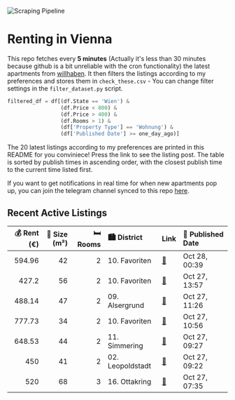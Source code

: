 ![Scraping Pipeline](https://github.com/AthomsG/renting-in-vienna/actions/workflows/run_pipeline.yml/badge.svg)


# Renting in Vienna

This repo fetches every **5 minutes** (Actually it's less than 30 minutes because github is a bit unreliable with the cron functionality) the latest apartments from [willhaben](https://www.willhaben.at/).
It then filters the listings according to my preferences and stores them in `check_these.csv` - You can change filter settings in the `filter_dataset.py` script.

```python
filtered_df = df[(df.State == 'Wien') & 
                 (df.Price < 800) &
                 (df.Price > 400) &
                 (df.Rooms > 1) &
                 (df['Property Type'] == 'Wohnung') &
                 (df['Published Date'] >= one_day_ago)]
```

The 20 latest listings according to my preferences are printed in this README for you conviniece! Press the link to see the listing post.
The table is sorted by publish times in ascending order, with the closest publish time to the current time listed first.

If you want to get notifications in real time for when new apartments pop up, you can join the telegram channel synced to this repo [here](https://t.me/+1HPAYOf5BSsyNTlk).

## Recent Active Listings

|   💰 Rent (€) |   📏 Size (m²) |   🛏️ Rooms | 🏙️ District      | Link                                                                                                                                                                                                       | 📅 Published Date   |
|-------------:|--------------:|-----------:|:-----------------|:-----------------------------------------------------------------------------------------------------------------------------------------------------------------------------------------------------------|:-------------------|
|       594.96 |            42 |          2 | 10. Favoriten    | [🔗](https://www.willhaben.at/iad/immobilien/d/mietwohnungen/wien/wien-1100-favoriten/super-nice-in-der-3.-liftetage-unbefristet-am-erlachpark-f%C3%BCr-den/die-studentin-1031319289/)                      | Oct 28, 00:39      |
|       427.2  |            56 |          2 | 10. Favoriten    | [🔗](https://www.willhaben.at/iad/immobilien/d/mietwohnungen/wien/wien-1100-favoriten/direkt-bei-u1-station-keplerplatz-%7C-zwei-zimmer-wohnung-zu-mieten-2095985547/)                                      | Oct 27, 13:57      |
|       488.14 |            47 |          2 | 09. Alsergrund   | [🔗](https://www.willhaben.at/iad/immobilien/d/mietwohnungen/wien/wien-1090-alsergrund/ruhige-2-zimmer-gemeindewohnung-%2847-m%C2%B2%29-im-9.-bezirk-mit-direktvergabe-%C3%BCber-wiener-wohnen-1663444084/) | Oct 27, 11:26      |
|       777.73 |            34 |          2 | 10. Favoriten    | [🔗](https://www.willhaben.at/iad/immobilien/d/mietwohnungen/wien/wien-1100-favoriten/moderne-2-zimmer-wohnung-mit-balkon-in-ruhiger-lage-2135469424/)                                                      | Oct 27, 10:56      |
|       648.53 |            44 |          2 | 11. Simmering    | [🔗](https://www.willhaben.at/iad/immobilien/d/mietwohnungen/wien/wien-1110-simmering/besichtigung-28.10.2025-17:00-18:30-wohnung-in-1110-wien---felsgasse-4/8-2120378620/)                                 | Oct 27, 09:27      |
|       450    |            41 |          2 | 02. Leopoldstadt | [🔗](https://www.willhaben.at/iad/immobilien/d/mietwohnungen/wien/wien-1020-leopoldstadt/direktvergabe-wiener-wohnen-%28vms-07/2025%29-2063731150/)                                                         | Oct 27, 09:22      |
|       520    |            68 |          3 | 16. Ottakring    | [🔗](https://www.willhaben.at/iad/immobilien/d/mietwohnungen/wien/wien-1160-ottakring/weitergabe-gemeindewohnung-1160-wien-2013087141/)                                                                     | Oct 27, 07:35      |
